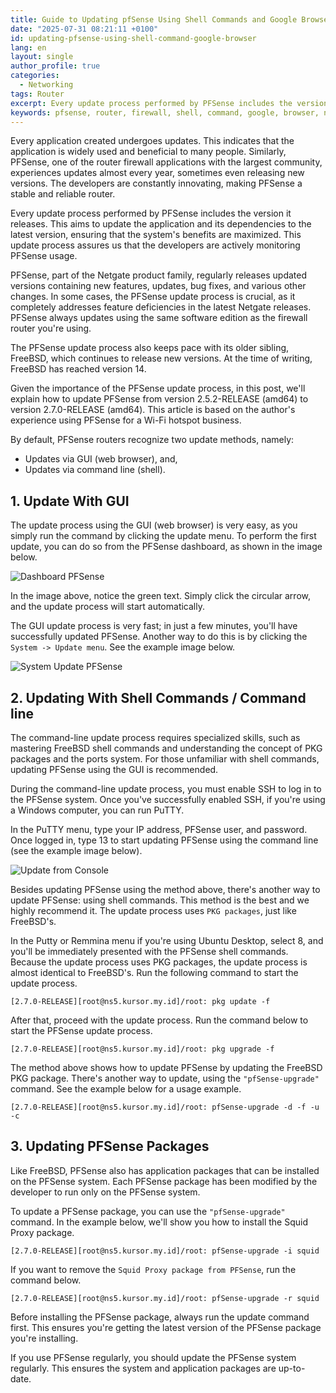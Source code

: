 ```yaml
---
title: Guide to Updating pfSense Using Shell Commands and Google Browser
date: "2025-07-31 08:21:11 +0100"
id: updating-pfsense-using-shell-command-google-browser
lang: en
layout: single
author_profile: true
categories:
  - Networking
tags: Router
excerpt: Every update process performed by PFSense includes the version it releases. This aims to update the application and its dependencies to the latest version, ensuring that the system's benefits are maximized
keywords: pfsense, router, firewall, shell, command, google, browser, networking
---
```


Every application created undergoes updates. This indicates that the application is widely used and beneficial to many people. Similarly, PFSense, one of the router firewall applications with the largest community, experiences updates almost every year, sometimes even releasing new versions. The developers are constantly innovating, making PFSense a stable and reliable router.

Every update process performed by PFSense includes the version it releases. This aims to update the application and its dependencies to the latest version, ensuring that the system's benefits are maximized. This update process assures us that the developers are actively monitoring PFSense usage.

PFSense, part of the Netgate product family, regularly releases updated versions containing new features, updates, bug fixes, and various other changes. In some cases, the PFSense update process is crucial, as it completely addresses feature deficiencies in the latest Netgate releases. PFSense always updates using the same software edition as the firewall router you're using.

The PFSense update process also keeps pace with its older sibling, FreeBSD, which continues to release new versions. At the time of writing, FreeBSD has reached version 14.

Given the importance of the PFSense update process, in this post, we'll explain how to update PFSense from version 2.5.2-RELEASE (amd64) to version 2.7.0-RELEASE (amd64). This article is based on the author's experience using PFSense for a Wi-Fi hotspot business.

By default, PFSense routers recognize two update methods, namely:
- Updates via GUI (web browser), and,
- Updates via command line (shell).


## 1. Update With GUI

The update process using the GUI (web browser) is very easy, as you simply run the command by clicking the update menu. To perform the first update, you can do so from the PFSense dashboard, as shown in the image below.

![Dashboard PFSense](https://gitea.com/UnixBSDShell/OpenBSD-Web-APP/raw/branch/main/image/DashboardPFSenseView.jpg)


In the image above, notice the green text. Simply click the circular arrow, and the update process will start automatically.

The GUI update process is very fast; in just a few minutes, you'll have successfully updated PFSense. Another way to do this is by clicking the `System -> Update menu`. See the example image below.

![System Update PFSense](https://gitea.com/UnixBSDShell/OpenBSD-Web-APP/raw/branch/main/image/SystemUpdatePFSense.jpg)


## 2. Updating With Shell Commands / Command line

The command-line update process requires specialized skills, such as mastering FreeBSD shell commands and understanding the concept of PKG packages and the ports system. For those unfamiliar with shell commands, updating PFSense using the GUI is recommended.

During the command-line update process, you must enable SSH to log in to the PFSense system. Once you've successfully enabled SSH, if you're using a Windows computer, you can run PuTTY.

In the PuTTY menu, type your IP address, PFSense user, and password. Once logged in, type 13 to start updating PFSense using the command line (see the example image below).


![Update from Console](https://gitea.com/UnixBSDShell/OpenBSD-Web-APP/raw/branch/main/image/UpdatefromConsole.jpg)


Besides updating PFSense using the method above, there's another way to update PFSense: using shell commands. This method is the best and we highly recommend it. The update process uses `PKG packages`, just like FreeBSD's.

In the Putty or Remmina menu if you're using Ubuntu Desktop, select 8, and you'll be immediately presented with the PFSense shell commands. Because the update process uses PKG packages, the update process is almost identical to FreeBSD's. Run the following command to start the update process.

```
[2.7.0-RELEASE][root@ns5.kursor.my.id]/root: pkg update -f
```

After that, proceed with the update process. Run the command below to start the PFSense update process.

```
[2.7.0-RELEASE][root@ns5.kursor.my.id]/root: pkg upgrade -f
```
The method above shows how to update PFSense by updating the FreeBSD PKG package. There's another way to update, using the `"pfSense-upgrade"` command. See the example below for a usage example.

```
[2.7.0-RELEASE][root@ns5.kursor.my.id]/root: pfSense-upgrade -d -f -u -c
```

## 3. Updating PFSense Packages

Like FreeBSD, PFSense also has application packages that can be installed on the PFSense system. Each PFSense package has been modified by the developer to run only on the PFSense system.

To update a PFSense package, you can use the `"pfSense-upgrade"` command. In the example below, we'll show you how to install the Squid Proxy package.

```
[2.7.0-RELEASE][root@ns5.kursor.my.id]/root: pfSense-upgrade -i squid
```

If you want to remove the `Squid Proxy package from PFSense`, run the command below.

```
[2.7.0-RELEASE][root@ns5.kursor.my.id]/root: pfSense-upgrade -r squid
```

Before installing the PFSense package, always run the update command first. This ensures you're getting the latest version of the PFSense package you're installing.

If you use PFSense regularly, you should update the PFSense system regularly. This ensures the system and application packages are up-to-date.